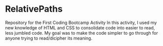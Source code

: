 # RelativePaths
Repository for the First Coding Bootcamp Activity
In this activity, I used my new knowledge of HTML and CSS to consolidate code into easier to read, less jumbled code. My goal was to make the code simpler to go through for anyone trying to read/dicipher its meaning.
